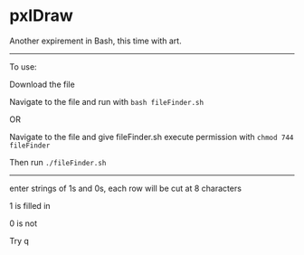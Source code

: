 # pxlDraw
Another expirement in Bash, this time with art.

-----

To use:

Download the file

Navigate to the file and run with `bash fileFinder.sh`

OR

Navigate to the file and give fileFinder.sh execute permission with `chmod 744 fileFinder`

Then run `./fileFinder.sh`

-----

enter strings of 1s and 0s, each row will be cut at 8 characters

1 is filled in

0 is not

Try q

